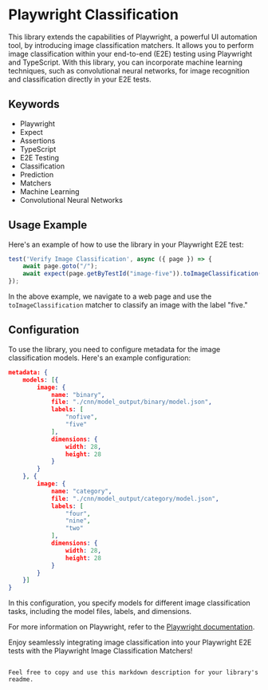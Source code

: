 # Playwright Classification 

This library extends the capabilities of Playwright, a powerful UI automation tool, by introducing image classification matchers. It allows you to perform image classification within your end-to-end (E2E) testing using Playwright and TypeScript. With this library, you can incorporate machine learning techniques, such as convolutional neural networks, for image recognition and classification directly in your E2E tests.

## Keywords
- Playwright
- Expect
- Assertions
- TypeScript
- E2E Testing
- Classification
- Prediction
- Matchers
- Machine Learning
- Convolutional Neural Networks

## Usage Example

Here's an example of how to use the library in your Playwright E2E test:

```javascript
test('Verify Image Classification', async ({ page }) => {
    await page.goto("/");
    await expect(page.getByTestId("image-five")).toImageClassification("five");
});
```

In the above example, we navigate to a web page and use the `toImageClassification` matcher to classify an image with the label "five."

## Configuration

To use the library, you need to configure metadata for the image classification models. Here's an example configuration:

```json
metadata: {
    models: [{
        image: {
            name: "binary",
            file: "./cnn/model_output/binary/model.json",
            labels: [
                "nofive",
                "five"
            ],
            dimensions: {
                width: 28,
                height: 28
            }
        }
    }, {
        image: {
            name: "category",
            file: "./cnn/model_output/category/model.json",
            labels: [
                "four",
                "nine",
                "two"
            ],
            dimensions: {
                width: 28,
                height: 28
            }
        }
    }]
}
```

In this configuration, you specify models for different image classification tasks, including the model files, labels, and dimensions.

For more information on Playwright, refer to the [Playwright documentation](https://playwright.dev/).

Enjoy seamlessly integrating image classification into your Playwright E2E tests with the Playwright Image Classification Matchers!
```

Feel free to copy and use this markdown description for your library's readme.
